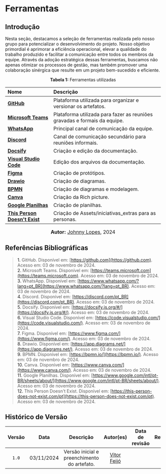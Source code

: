 # Ferramentas

## Introdução

Nesta seção, destacamos a seleção de ferramentas realizada pelo nosso grupo para potencializar o desenvolvimento do projeto. Nosso objetivo primordial é aprimorar a eficiência operacional, elevar a qualidade do trabalho produzido e facilitar a comunicação entre todos os membros da equipe. Através da adoção estratégica dessas ferramentas, buscamos não apenas otimizar os processos de gestão, mas também promover uma colaboração sinérgica que resulte em um projeto bem-sucedido e eficiente.

<p align="center"> <strong> Tabela 1:</strong> Ferramentas utilizadas </p>

<center>

| Nome | Descrição |
| :-- | :-- |
| **[GitHub](#anchor_1)** | Plataforma utilizada para organizar e versionar os artefatos. |
| **[Microsoft Teams](#anchor_2)** | Plataforma utilizada para fazer as reuniões gravadas e formais da equipe. |
| **[WhatsApp](#anchor_3)** | Principal canal de comunicação da equipe. |
| **[Discord](#anchor_4)** | Canal de comunicação secundário para reuniões informais. |
| **[Docsify](#anchor_5)** | Criação e edição da documentação. |
| **[Visual Studio Code](#anchor_6)** | Edição dos arquivos da documentação. |
| **[Figma](#anchor_7)** | Criação de protótipos. |
| **[Drawio](#anchor_8)** | Criação de diagramas. |
| **[BPMN](#anchor_9)** | Criação de diagramas e modelagem. |
| **[Canva](#anchor_10)** | Criação da Rich picture. |
| **[Google Planilhas](#anchor_11)** | Criação de planilhas. |
| **[This Person Doesn't Exist](#anchor_12)** | Criação de Assets/iniciativas_extras para as personas. |

</center>

<font size="3"><p style="text-align: center"><b>Autor:</b> [Johnny Lopes](https://github.com/JohnnyLopess), 2024</p></font>

## Referências Bibliográficas

> <a id="anchor_1">1.</a> GitHub. Disponível em: [https://github.com](https://github.com). Acesso em: 03 de novembro de 2024. <br />
> <a id="anchor_2">2.</a> Microsoft Teams. Disponível em: [https://teams.microsoft.com](https://teams.microsoft.com). Acesso em: 03 de novembro de 2024. <br />
> <a id="anchor_3">3.</a> WhatsApp. Disponível em: [https://www.whatsapp.com/?lang=pt_BR](https://www.whatsapp.com/?lang=pt_BR). Acesso em: 03 de novembro de 2024. <br />
> <a id="anchor_4">4.</a> Discord. Disponível em: [https://discord.com/pt_BR](https://discord.com/pt_BR). Acesso em: 03 de novembro de 2024. <br />
> <a id="anchor_5">5.</a> Docsify. Disponível em: [https://docsify.js.org/#/](https://docsify.js.org/#/). Acesso em: 03 de novembro de 2024. <br />
> <a id="anchor_6">6.</a> Visual Studio Code. Disponível em: [https://code.visualstudio.com/](https://code.visualstudio.com/). Acesso em: 03 de novembro de 2024. <br />
> <a id="anchor_7">7.</a> Figma. Disponível em: [https://www.figma.com/](https://www.figma.com/). Acesso em: 03 de novembro de 2024. <br />
> <a id="anchor_8">8.</a> Drawio. Disponível em: [https://app.diagrams.net/](https://app.diagrams.net/). Acesso em: 03 de novembro de 2024. <br />
> <a id="anchor_9">9.</a> BPMN. Disponível em: [https://bpmn.io/](https://bpmn.io/). Acesso em: 03 de novembro de 2024. <br />
> <a id="anchor_10">10.</a> Canva. Disponível em: [https://www.canva.com/](https://www.canva.com/). Acesso em: 03 de novembro de 2024. <br />
> <a id="anchor_11">11.</a> Google Planilhas. Disponível em: [https://www.google.com/intl/pt-BR/sheets/about/](https://www.google.com/intl/pt-BR/sheets/about/). Acesso em: 03 de novembro de 2024. <br />
> <a id="anchor_12" >12.</a> This Person Doesn't Exist. Disponível em: [https://this-person-does-not-exist.com/pt](https://this-person-does-not-exist.com/pt). Acesso em: 03 de novembro de 2024. <br />

## Histórico de Versão

| Versão | Data | Descrição | Autor(es) | Data de revisão | Revisor(es) |
| :-: | :-: | :-: | :-: | :-: | :-: |
| `1.0` | 03/11/2024 | Versão inicial e preenchimento do artefato. | [Vitor Feijó](https://github.com/vitorfleonardo) |  |  |
